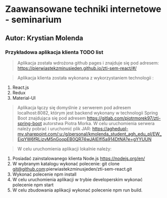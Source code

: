 # Zaawansowane techniki internetowe - seminarium
## Autor: Krystian Molenda


### Przykładowa aplikacja klienta TODO list 

>Aplikacja została wdrożona github pages i znajduje się pod adresem: https://pierwiastekzminusjeden.github.io/zti-sem-react/#/

>Aplikacja klienta została wykonana z wykorzystaniem technologii : 
1. React.js 
2. Redux
3. Material-UI

>Aplikacja łączy się domyślnie z serwerem  pod adresem localhost:8082, którym jest backend wykonany w technologii Spring Boot znajdująca się pod adresem https://gitlab.com/piotrmorek97/zti-spring-boot autorstwa Piotra Morka. W celu uruchomienia serwera należy pobrać i uruchomić plik JAR: https://aghedupl-my.sharepoint.com/:u:/g/personal/kmolenda_student_agh_edu_pl/EW_EiqYW6fRLizvM5nGoopEB0QR74wJAIEIfI5a914DtNA?e=gYYUUN

>W celu uruchomienia aplikacji lokalnie należy:
1. Posiadać zainstalowanego klienta Node.js https://nodejs.org/en/
2. W wybranym katalogu wykonać polecenie: git clone git@github.com:pierwiastekzminusjeden/zti-sem-react.git
3. Wykonać polecenie npm install
4. W celu uruchomienia aplikacji w trybie developerskim wykonać polecenie npm start
5. W celu zbudowania aplikacji wykonać polecenie npm run build.


